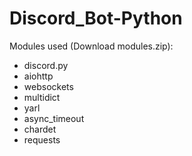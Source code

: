 # Discord_Bot-Python

Modules used (Download modules.zip):

- discord.py
- aiohttp
- websockets
- multidict
- yarl
- async_timeout
- chardet
- requests
